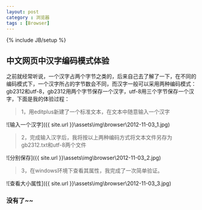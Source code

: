 ```yaml
---
layout: post
category : 浏览器
tags : [Browser]
---
```

{% include JB/setup %}

## 中文网页中汉字编码模式体验

之前就经常听说，一个汉字占两个字节之类的，后来自己去了解了一下，在不同的编码模式下，一个汉字所占的字节数会不同，而汉字一般可以采用两种编码模式：gb2312和utf-8，gb2312用两个字节保存一个汉字，utf-8用三个字节保存一个汉字，下面是我的体验过程：

> 1，用editplus新建了一个标准文本，在文本中随意输入一个汉字

![输入一个汉字]({{ site.url }}\assets\img\browser\2012-11-03_1.jpg)

> 2，完成输入汉字后，我将按以上两种编码方式将文本文件另存为gb2312.txt和utf-8两个文件

![分别保存]({{ site.url }}\assets\img\browser\2012-11-03_2.jpg)

> 3，在windows环境下查看其属性，我完成了一次简单验证。

![查看大小属性]({{ site.url }}\assets\img\browser\2012-11-03_3.jpg)

### 没有了~~